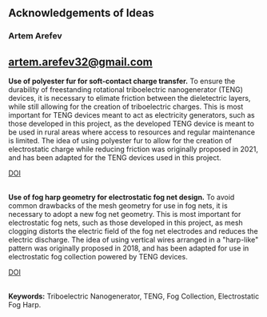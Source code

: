 ## Acknowledgements of Ideas

### Artem Arefev
## artem.arefev32@gmail.com

**Use of polyester fur for soft-contact charge transfer.** To ensure the durability of freestanding rotational triboelectric nanogenerator (TENG) devices, it is necessary to elimate friction between the dieletectric layers, while still allowing for the creation of triboelectric charges. This is most important for TENG devices meant to act as electricity generators, such as those developed in this project, as the developed TENG device is meant to be used in rural areas where access to resources and regular maintenance is limited. The idea of using polyester fur to allow for the creation of electrostatic charge while reducing friction was originally proposed in 2021, and has been adapted for the TENG devices used in this project.

[DOI](https://doi.org/10.1016/j.nanoen.2021.106585)
<br />
<br />

**Use of fog harp geometry for electrostatic fog net design.** To avoid common drawbacks of the mesh geometry for use in fog nets, it is necessary to adopt a new fog net geometry. This is most important for electrostatic fog nets, such as those developed in this project, as mesh clogging distorts the electric field of the fog net electrodes and reduces the electric discharge. The idea of using vertical wires arranged in a "harp-like" pattern was originally proposed in 2018, and has been adapted for use in electrostatic fog collection powered by TENG devices.

[DOI](https://doi.org/10.1021/acsami.7b17488)
<br />
<br />

**Keywords:** Triboelectric Nanogenerator, TENG, Fog Collection, Electrostatic Fog Harp.